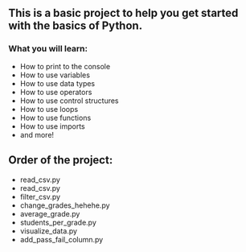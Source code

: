 ## This is a basic project to help you get started with the basics of Python.

### What you will learn:

- How to print to the console
- How to use variables
- How to use data types
- How to use operators
- How to use control structures
- How to use loops
- How to use functions
- How to use imports
- and more!

## Order of the project:

- read_csv.py
- read_csv.py
- filter_csv.py
- change_grades_hehehe.py
- average_grade.py
- students_per_grade.py
- visualize_data.py
- add_pass_fail_column.py

